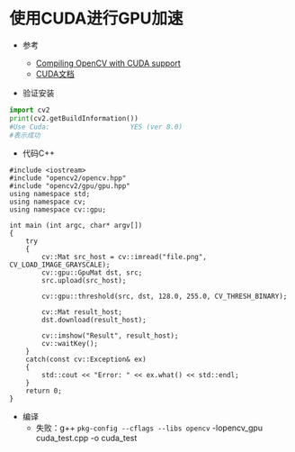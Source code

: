 # 使用CUDA进行GPU加速

- 参考
    - [Compiling OpenCV with CUDA support](https://www.pyimagesearch.com/2016/07/11/compiling-opencv-with-cuda-support/)
    - [CUDA文档](https://opencv.org/platforms/cuda.html)
    
- 验证安装
```python
import cv2
print(cv2.getBuildInformation())
#Use Cuda:                    YES (ver 8.0)
#表示成功
```    
- 代码C++
```cython
#include <iostream>
#include "opencv2/opencv.hpp"
#include "opencv2/gpu/gpu.hpp"
using namespace std;
using namespace cv;
using namespace cv::gpu;  

int main (int argc, char* argv[])
{
    try
    {
        cv::Mat src_host = cv::imread("file.png", CV_LOAD_IMAGE_GRAYSCALE);
        cv::gpu::GpuMat dst, src;
        src.upload(src_host);

        cv::gpu::threshold(src, dst, 128.0, 255.0, CV_THRESH_BINARY);

        cv::Mat result_host;
        dst.download(result_host);

        cv::imshow("Result", result_host);
        cv::waitKey();
    }
    catch(const cv::Exception& ex)
    {
        std::cout << "Error: " << ex.what() << std::endl;
    }
    return 0;
}
```
- 编译
    - 失败：g++ `pkg-config --cflags --libs opencv` -lopencv_gpu  cuda_test.cpp -o cuda_test